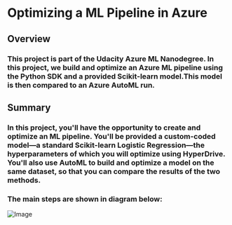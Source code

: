 # Optimizing a ML Pipeline in Azure
## Overview
### This project is part of the Udacity Azure ML Nanodegree. In this project, we build and optimize an Azure ML pipeline using the Python SDK and a provided Scikit-learn model.This model is then compared to an Azure AutoML run.
## Summary
### In this project, you'll have the opportunity to create and optimize an ML pipeline. You'll be provided a custom-coded model—a standard Scikit-learn Logistic Regression—the hyperparameters of which you will optimize using HyperDrive. You'll also use AutoML to build and optimize a model on the same dataset, so that you can compare the results of the two methods.
### The main steps are shown in diagram below:
![Image](https://video.udacity-data.com/topher/2020/September/5f639574_creating-and-optimizing-an-ml-pipeline/creating-and-optimizing-an-ml-pipeline.png)
